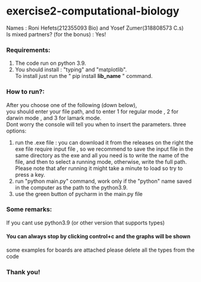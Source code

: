 # exercise2-computational-biology
Names : Roni Hefets(212355093 Bio) and Yosef Zumer(318808573 C.s) </br>
Is mixed partners? (for the bonus) : Yes!

### Requirements:
1. The code run on python 3.9. </br>
2. You should install :  "typing" and "matplotlib". </br>
To install just run the " pip install **lib_name** " command. </br>

### How to run?: </br>
After you choose one of the following (down below), </br>
you should enter your file path, and to enter 1 for regular mode , 2 for darwin mode , and 3 for lamark mode. </br>
Dont worry the console will tell you when to insert the parameters.
three options:
1. run the .exe file : you can download it from the releases on the right the exe file require input file , so we recommend to save the input file in the same directory as the exe and all you need is to write the name of the file, and then to select a running mode, otherwise, write the full path. </br>
Please note that afer running it might take a minute to load so try to press a key. </br>
3. run "python main.py" command, work only if the "python" name saved in the computer as the path to the python3.9. </br>
4. use the green button of pycharm in the main.py file </br>
### Some remarks:
If you cant use python3.9 (or other version that supports types) </br>
#### You can always stop by clicking control+c and the graphs will be shown 
some examples for boards are attached 
please delete all the types from the code </br>
 
 ### Thank you!
